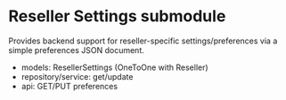 # Reseller Settings submodule

Provides backend support for reseller-specific settings/preferences via a simple preferences JSON document.
- models: ResellerSettings (OneToOne with Reseller)
- repository/service: get/update
- api: GET/PUT preferences

